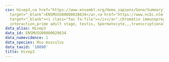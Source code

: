 ```yaml
---
csv: Hivep3,<a href="https://www.ensembl.org/Homo_sapiens/Gene/Summary?db=core;g=ENSMUSG00000028634"
  target="_blank">ENSMUSG00000028634</a>,<a href="https://www.ncbi.nlm.nih.gov/pubmed/25450459"
  target="_blank"><i class="fas fa-file"></i></a>",chromatin immunoprecipitation assay,direct
  interaction,prime adult stage, testis, Spermatocyte,,,transcriptional regulation,
data_alias: Hivep3
data_id: ENSMUSG00000028634
data_numevidence: 1
data_species: Mus musculus
data_taxid: '10090'
title: Hivep3
---
```


